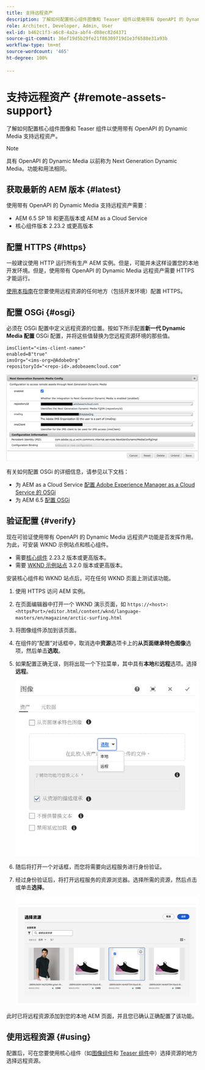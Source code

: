 ```yaml
---
title: 支持远程资产
description: 了解如何配置核心组件图像和 Teaser 组件以使用带有 OpenAPI 的 Dynamic Media 支持远程资产。
role: Architect, Developer, Admin, User
exl-id: b462c1f3-a6c8-4a2a-abf4-d08ec82d4371
source-git-commit: 36ef19d5b29fe21f86309719d1e3f6588e31a93b
workflow-type: tm+mt
source-wordcount: '465'
ht-degree: 100%

---
```



# 支持远程资产 {#remote-assets-support}

了解如何配置核心组件图像和 Teaser 组件以使用带有 OpenAPI 的 Dynamic Media 支持远程资产。

>[!NOTE]
>
>具有 OpenAPI 的 Dynamic Media 以前称为 Next Generation Dynamic Media。功能和用法相同。

## 获取最新的 AEM 版本 {#latest}

使用带有 OpenAPI 的 Dynamic Media 支持远程资产需要：

* AEM 6.5 SP 18 和更高版本或 AEM as a Cloud Service
* 核心组件版本 2.23.2 或更高版本

## 配置 HTTPS {#https}

一般建议使用 HTTP 运行所有生产 AEM 实例。但是，可能并未这样设置您的本地开发环境。但是，使用带有 OpenAPI 的 Dynamic Media 远程资产需要 HTTPS 才能运行。

[使用本指南](https://experienceleague.adobe.com/docs/experience-manager-learn/foundation/security/use-the-ssl-wizard.html?lang=zh-Hans)在您要使用远程资源的任何地方（包括开发环境）配置 HTTPS。

## 配置 OSGi {#osgi}

必须在 OSGi 配置中定义远程资源的位置。按如下所示配置&#x200B;**新一代 Dynamic Media 配置** OSGi 配置，并将这些值替换为您远程资源环境的那些值。

```text
imsClient="<ims-client-name>"
enabled=B"true"
imsOrg="<ims-org>@AdobeOrg"
repositoryId="<repo-id>.adobeaemcloud.com"
```

![新一代 Dynamic Media 配置 OSGi 配置窗口](/help/assets/remote-assets-osgi.png)

有关如何配置 OSGi 的详细信息，请参见以下文档：

* 为 AEM as a Cloud Service [配置 Adobe Experience Manager as a Cloud Service 的 OSGi](https://experienceleague.adobe.com/docs/experience-manager-cloud-service/content/implementing/deploying/configuring-osgi.html?lang=zh-Hans)
* 为 AEM 6.5 [配置 OSGi](https://experienceleague.adobe.com/docs/experience-manager-65/deploying/configuring/configuring-osgi.html?lang=zh-Hans)

## 验证配置 {#verify}

现在可验证使用带有 OpenAPI 的 Dynamic Media 远程资产功能是否发挥作用。为此，可安装 WKND 示例站点和核心组件。

* 需要[核心组件](https://github.com/adobe/aem-core-wcm-components/releases/download/core.wcm.components.reactor-2.23.2/core.wcm.components.all-2.23.2.zip) 2.23.2 版本或更高版本。
* 需要 [WKND 示例站点](https://github.com/adobe/aem-guides-wknd/releases/download/aem-guides-wknd-3.2.0/aem-guides-wknd.all-3.2.0-classic.zip) 3.2.0 版本或更高版本。

安装核心组件和 WKND 站点后，可在任何 WKND 页面上测试该功能。

1. 使用 HTTPS 访问 AEM 实例。

1. 在页面编辑器中打开一个 WKND 演示页面，如 `https://<host>:<httpsPort>/editor.html/content/wknd/language-masters/en/magazine/arctic-surfing.html`

1. 将图像组件添加到该页面。

1. 在组件的“配置”对话框中，取消选中&#x200B;**资源**&#x200B;选项卡上的&#x200B;**从页面继承特色图像**&#x200B;选项，然后单击&#x200B;**选取**。

1. 如果配置正确无误，则将出现一个下拉菜单，其中具有&#x200B;**本地**&#x200B;和&#x200B;**远程**&#x200B;选项。选择&#x200B;**远程**。

   ![用于选择图像的远程和本地选取选项](/help/assets/remote-asset-selection.png)

1. 随后将打开一个对话框，而您将需要向远程服务进行身份验证。

1. 经过身份验证后，将打开远程服务的资源浏览器。选择所需的资源，然后点击或单击&#x200B;**选择**。

   ![选择远程资源](/help/assets/remote-asset-picker.png)

此时已将远程资源添加到您的本地 AEM 页面，并且您已确认正确配置了该功能。

## 使用远程资源 {#using}

配置后，可在您要使用核心组件（如[图像组件](/help/components/image.md)和 [Teaser 组件](/help/components/teaser.md)中）选择资源的地方选择远程资源。
